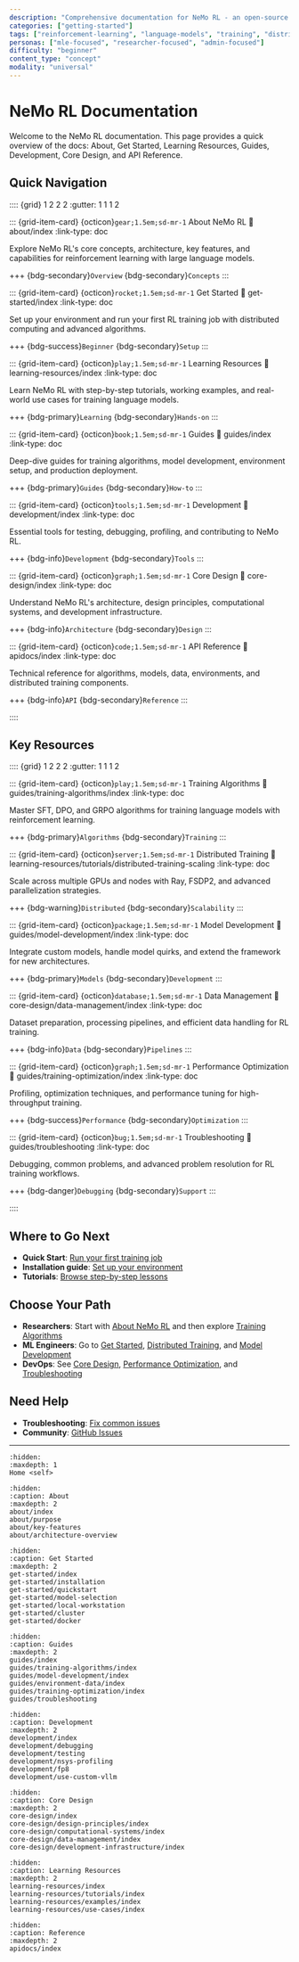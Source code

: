 ```yaml
---
description: "Comprehensive documentation for NeMo RL - an open-source framework for reinforcement learning and supervised fine-tuning of large language models"
categories: ["getting-started"]
tags: ["reinforcement-learning", "language-models", "training", "distributed", "documentation", "overview"]
personas: ["mle-focused", "researcher-focused", "admin-focused"]
difficulty: "beginner"
content_type: "concept"
modality: "universal"
---
```


# NeMo RL Documentation

Welcome to the NeMo RL documentation. This page provides a quick overview of the docs: About, Get Started, Learning Resources, Guides, Development, Core Design, and API Reference.

## Quick Navigation

:::: {grid} 1 2 2 2
:gutter: 1 1 1 2

::: {grid-item-card} {octicon}`gear;1.5em;sd-mr-1` About NeMo RL
:link: about/index
:link-type: doc

Explore NeMo RL's core concepts, architecture, key features, and capabilities for reinforcement learning with large language models.

+++
{bdg-secondary}`Overview` {bdg-secondary}`Concepts`
:::

::: {grid-item-card} {octicon}`rocket;1.5em;sd-mr-1` Get Started
:link: get-started/index
:link-type: doc

Set up your environment and run your first RL training job with distributed computing and advanced algorithms.

+++
{bdg-success}`Beginner` {bdg-secondary}`Setup`
:::

::: {grid-item-card} {octicon}`play;1.5em;sd-mr-1` Learning Resources
:link: learning-resources/index
:link-type: doc

Learn NeMo RL with step-by-step tutorials, working examples, and real-world use cases for training language models.

+++
{bdg-primary}`Learning` {bdg-secondary}`Hands-on`
:::

::: {grid-item-card} {octicon}`book;1.5em;sd-mr-1` Guides
:link: guides/index
:link-type: doc

Deep-dive guides for training algorithms, model development, environment setup, and production deployment.

+++
{bdg-primary}`Guides` {bdg-secondary}`How-to`
:::

::: {grid-item-card} {octicon}`tools;1.5em;sd-mr-1` Development
:link: development/index
:link-type: doc

Essential tools for testing, debugging, profiling, and contributing to NeMo RL.

+++
{bdg-info}`Development` {bdg-secondary}`Tools`
:::

::: {grid-item-card} {octicon}`graph;1.5em;sd-mr-1` Core Design
:link: core-design/index
:link-type: doc

Understand NeMo RL's architecture, design principles, computational systems, and development infrastructure.

+++
{bdg-info}`Architecture` {bdg-secondary}`Design`
:::

::: {grid-item-card} {octicon}`code;1.5em;sd-mr-1` API Reference
:link: apidocs/index
:link-type: doc

Technical reference for algorithms, models, data, environments, and distributed training components.

+++
{bdg-info}`API` {bdg-secondary}`Reference`
:::

::::

## Key Resources

:::: {grid} 1 2 2 2
:gutter: 1 1 1 2

::: {grid-item-card} {octicon}`play;1.5em;sd-mr-1` Training Algorithms
:link: guides/training-algorithms/index
:link-type: doc

Master SFT, DPO, and GRPO algorithms for training language models with reinforcement learning.

+++
{bdg-primary}`Algorithms` {bdg-secondary}`Training`
:::

::: {grid-item-card} {octicon}`server;1.5em;sd-mr-1` Distributed Training
:link: learning-resources/tutorials/distributed-training-scaling
:link-type: doc

Scale across multiple GPUs and nodes with Ray, FSDP2, and advanced parallelization strategies.

+++
{bdg-warning}`Distributed` {bdg-secondary}`Scalability`
:::

::: {grid-item-card} {octicon}`package;1.5em;sd-mr-1` Model Development
:link: guides/model-development/index
:link-type: doc

Integrate custom models, handle model quirks, and extend the framework for new architectures.

+++
{bdg-primary}`Models` {bdg-secondary}`Development`
:::

::: {grid-item-card} {octicon}`database;1.5em;sd-mr-1` Data Management
:link: core-design/data-management/index
:link-type: doc

Dataset preparation, processing pipelines, and efficient data handling for RL training.

+++
{bdg-info}`Data` {bdg-secondary}`Pipelines`
:::

::: {grid-item-card} {octicon}`graph;1.5em;sd-mr-1` Performance Optimization
:link: guides/training-optimization/index
:link-type: doc

Profiling, optimization techniques, and performance tuning for high-throughput training.

+++
{bdg-success}`Performance` {bdg-secondary}`Optimization`
:::

::: {grid-item-card} {octicon}`bug;1.5em;sd-mr-1` Troubleshooting
:link: guides/troubleshooting
:link-type: doc

Debugging, common problems, and advanced problem resolution for RL training workflows.

+++
{bdg-danger}`Debugging` {bdg-secondary}`Support`
:::

::::

## Where to Go Next

- **Quick Start**: [Run your first training job](get-started/quickstart)
- **Installation guide**: [Set up your environment](get-started/installation)
- **Tutorials**: [Browse step-by-step lessons](learning-resources/tutorials/index)

## Choose Your Path

- **Researchers**: Start with [About NeMo RL](about/index) and then explore [Training Algorithms](guides/training-algorithms/index)
- **ML Engineers**: Go to [Get Started](get-started/index), [Distributed Training](learning-resources/tutorials/distributed-training-scaling), and [Model Development](guides/model-development/index)
- **DevOps**: See [Core Design](core-design/index), [Performance Optimization](guides/training-optimization/index), and [Troubleshooting](guides/troubleshooting)

## Need Help

- **Troubleshooting**: [Fix common issues](guides/troubleshooting)
- **Community**: [GitHub Issues](https://github.com/NVIDIA/NeMo-RL/issues)

---

```{toctree}
:hidden:
:maxdepth: 1
Home <self>
```

```{toctree}
:hidden:
:caption: About
:maxdepth: 2
about/index
about/purpose
about/key-features
about/architecture-overview
```

```{toctree}
:hidden:
:caption: Get Started
:maxdepth: 2
get-started/index
get-started/installation
get-started/quickstart
get-started/model-selection
get-started/local-workstation
get-started/cluster
get-started/docker
```

```{toctree}
:hidden:
:caption: Guides
:maxdepth: 2
guides/index
guides/training-algorithms/index
guides/model-development/index
guides/environment-data/index
guides/training-optimization/index
guides/troubleshooting
```

```{toctree}
:hidden:
:caption: Development
:maxdepth: 2
development/index
development/debugging
development/testing
development/nsys-profiling
development/fp8
development/use-custom-vllm
```

```{toctree}
:hidden:
:caption: Core Design
:maxdepth: 2
core-design/index
core-design/design-principles/index
core-design/computational-systems/index
core-design/data-management/index
core-design/development-infrastructure/index
```

```{toctree}
:hidden:
:caption: Learning Resources
:maxdepth: 2
learning-resources/index
learning-resources/tutorials/index
learning-resources/examples/index
learning-resources/use-cases/index
```

```{toctree}
:hidden:
:caption: Reference
:maxdepth: 2
apidocs/index
```
